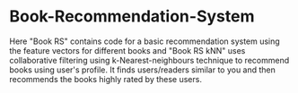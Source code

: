 # Book-Recommendation-System
Here "Book RS" contains code for a basic recommendation system using the feature vectors for different books 
and "Book RS kNN" uses collaborative filtering using k-Nearest-neighbours technique to recommend books using user's profile.
It finds users/readers similar to you and then recommends the books highly rated by these users. 
